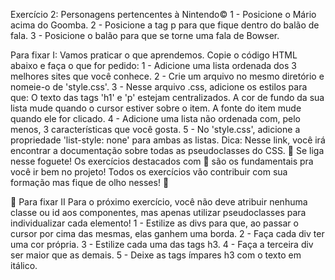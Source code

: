 Exercício 2:
Personagens pertencentes à Nintendo©
1 - Posicione o Mário acima do Goomba.
2 - Posicione a tag p para que fique dentro do balão de fala.
3 - Posicione o balão para que se torne uma fala de Bowser.

Para fixar I:
Vamos praticar o que aprendemos.
Copie o código HTML abaixo e faça o que for pedido:
1 - Adicione uma lista ordenada dos 3 melhores sites que você conhece.
2 - Crie um arquivo no mesmo diretório e nomeie-o de 'style.css'.
3 - Nesse arquivo .css, adicione os estilos para que:
  O texto das tags 'h1' e 'p' estejam centralizados.
  A cor de fundo da sua lista mude quando o cursor estiver sobre o item.
  A fonte do item mude quando ele for clicado.
4 - Adicione uma lista não ordenada com, pelo menos, 3 características que você gosta.
5 - No 'style.css', adicione a propriedade 'list-style: none' para ambas as listas.
  Dica: Nesse link, você irá encontrar a documentação sobre todas as pseudoclasses do CSS.
    🚀 Se liga nesse foguete!
    Os exercícios destacados com 🚀 são os fundamentais pra você ir bem no projeto! Todos os exercícios vão contribuir com sua formação mas fique de olho nesses! 👀

🚀 Para fixar II
Para o próximo exercício, você não deve atribuir nenhuma classe ou id aos componentes, mas apenas utilizar pseudoclasses para individualizar cada elemento!
1 - Estilize as divs para que, ao passar o cursor por cima das mesmas, elas ganhem uma borda.
2 - Faça cada div ter uma cor própria.
3 - Estilize cada uma das tags h3.
4 - Faça a terceira div ser maior que as demais.
5 - Deixe as tags ímpares h3 com o texto em itálico.
